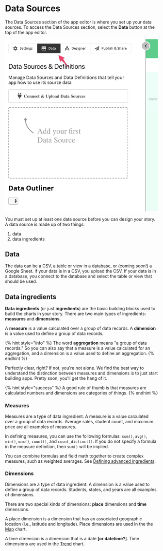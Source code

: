 # Data Sources

The Data Sources section of the app editor is where you set up your data sources. To access the Data Sources section, select the **Data** button at the top of the app editor. 

![Select Data to access Data Sources section](../../.gitbook/assets/image%20%2821%29.png)

You must set up at least one data source before you can design your story. A data source is made up of two things: 

1. data
2. data ingredients

## Data

The data can be a CSV, a table or view in a database, or \(coming soon!\) a Google Sheet. If your data is in a CSV, you upload the CSV. If your data is in a database, you connect to the database and select the table or view that should be used. 

## Data ingredients

**Data ingredients** \(or just **ingredients**\) are the basic building blocks used to build the charts in your story. There are two main types of ingredients: **measures** and **dimensions**. 

A **measure** is a value calculated over a group of data records. A **dimension** is a value used to define a group of data records. 

{% hint style="info" %}
The word **aggregation** means "a group of data records." So you can also say that a measure is a value calculated for an aggregation, and a dimension is a value used to define an aggregation. 
{% endhint %}

Perfectly clear, right? If not, you're not alone. We find the best way to understand the distinction between measures and dimensions is to just start building apps. Pretty soon, you'll get the hang of it. 

{% hint style="success" %}
A good rule of thumb is that measures are calculated numbers and dimensions are categories of things. 
{% endhint %}

### Measures

Measures are a type of data ingredient. A measure is a value calculated over a group of data records. Average sales, student count, and maximum price are all examples of measures. 

In defining measures, you can use the following formulas: `sum()`, `avg()`, `min()`, `max()`, `count()`, and `count_distinct()`. If you do not specify a formula in the measure definition, then `sum()` will be implied.

You can combine formulas and field math together to create complex measures, such as weighted averages. See [Defining advanced ingredients](create-a-data-source/advanced-ingredients.md).

### Dimensions

Dimensions are a type of data ingredient. A dimension is a value used to define a group of data records. Students, states, and years are all examples of dimensions.

There are two special kinds of dimensions: **place** dimensions and **time** dimensions. 

A place dimension is a dimension that has an associated geographic location \(i.e., latitude and longitude\). Place dimensions are used in the the [Map](../story-designer/charts/map.md) chart. 

A time dimension is a dimension that is a date **\[or datetime?**\]. Time dimensions are used in the [Trend](../story-designer/charts/trend.md) chart. 

